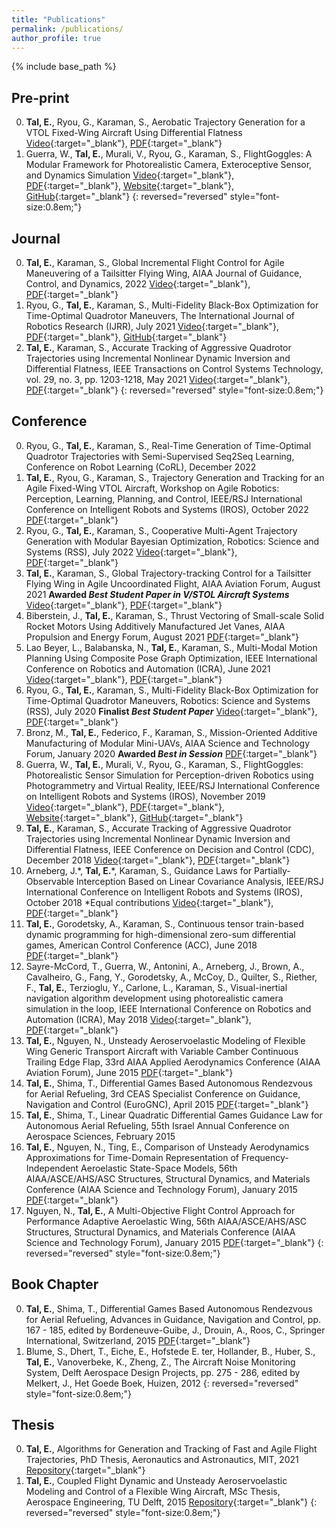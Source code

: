 ```yaml
---
title: "Publications"
permalink: /publications/
author_profile: true
---
```


{% include base_path %}

## Pre-print

0. **Tal, E.**, Ryou, G., Karaman, S., Aerobatic Trajectory Generation for a VTOL Fixed-Wing Aircraft Using Differential Flatness [Video](https://youtu.be/PLjN2UNz8Mg){:target="_blank"}, [PDF](https://arxiv.org/pdf/2207.03524.pdf){:target="_blank"}
0. Guerra, W., **Tal, E.**, Murali, V., Ryou, G., Karaman, S., FlightGoggles:  A  Modular  Framework  for Photorealistic  Camera,  Exteroceptive  Sensor,  and  Dynamics  Simulation [Video](https://youtu.be/qoUlbSAiRko){:target="_blank"}, [PDF](https://arxiv.org/pdf/1905.11377.pdf){:target="_blank"}, [Website](https://flightgoggles.mit.edu/){:target="_blank"}, [GitHub](https://github.com/mit-aera/FlightGoggles){:target="_blank"}
{: reversed="reversed" style="font-size:0.8em;"}

## Journal

0. **Tal, E.**, Karaman, S., Global Incremental Flight Control for Agile Maneuvering of a Tailsitter Flying Wing, AIAA Journal of Guidance, Control, and Dynamics, 2022 [Video](https://youtu.be/OiD0rQMQ0r0){:target="_blank"}, [PDF](https://arxiv.org/pdf/2207.13218.pdf){:target="_blank"}
0. Ryou, G., **Tal, E.**, Karaman, S., Multi-Fidelity Black-Box Optimization for Time-Optimal Quadrotor Maneuvers, The International Journal of Robotics Research (IJRR), July 2021 [Video](https://youtu.be/FjCIZ5lSRg0){:target="_blank"}, [PDF](https://arxiv.org/pdf/2006.02513.pdf){:target="_blank"}, [GitHub](https://github.com/mit-aera/){:target="_blank"}
0. **Tal, E.**, Karaman, S., Accurate Tracking of Aggressive Quadrotor Trajectories using Incremental Nonlinear Dynamic Inversion and Differential Flatness, IEEE Transactions on Control Systems Technology, vol. 29, no. 3, pp. 1203-1218, May 2021 [Video](https://youtu.be/K15lNBAKDCs){:target="_blank"}, [PDF](https://arxiv.org/pdf/1809.04048.pdf){:target="_blank"}
{: reversed="reversed" style="font-size:0.8em;"}

## Conference

0. Ryou, G., **Tal, E.**, Karaman, S., Real-Time Generation of Time-Optimal Quadrotor Trajectories with Semi-Supervised Seq2Seq Learning, Conference on Robot Learning (CoRL), December 2022
0. **Tal, E.**, Ryou, G., Karaman, S., Trajectory Generation and Tracking for an Agile Fixed-Wing VTOL Aircraft, Workshop on Agile Robotics: Perception, Learning, Planning, and Control, IEEE/RSJ International Conference on Intelligent Robots and Systems (IROS), October 2022 [PDF](/files/TalRyou_IROS2022.pdf){:target="_blank"}
0. Ryou, G., **Tal, E.**, Karaman, S., Cooperative Multi-Agent Trajectory Generation with Modular Bayesian Optimization, Robotics: Science and Systems (RSS), July 2022 [Video](https://youtu.be/rxQiNeXvLTc){:target="_blank"}, [PDF](https://arxiv.org/pdf/2206.00726.pdf){:target="_blank"}
0. **Tal, E.**, Karaman, S., Global Trajectory-tracking Control for a Tailsitter Flying Wing in Agile Uncoordinated Flight, AIAA Aviation Forum, August 2021 **Awarded _Best Student Paper in V/STOL Aircraft Systems_** [Video](https://youtu.be/tGQO-6DPT1M){:target="_blank"}, [PDF](/files/TalKaraman_Aviation2021.pdf){:target="_blank"}
0. Biberstein, J., **Tal, E.**, Karaman, S., Thrust Vectoring of Small-scale Solid Rocket Motors Using Additively Manufactured Jet Vanes, AIAA Propulsion and Energy Forum, August 2021 [PDF](/files/BibersteinTalKaraman_PropEnergy2021.pdf){:target="_blank"}
0. Lao Beyer, L., Balabanska, N., **Tal, E.**, Karaman, S., Multi-Modal Motion Planning Using Composite Pose Graph Optimization, IEEE International Conference on Robotics and Automation (ICRA), June 2021 [Video](https://youtu.be/XdUtyGu3p1o){:target="_blank"}, [PDF](https://arxiv.org/pdf/2107.02384.pdf){:target="_blank"}
0. Ryou, G., **Tal, E.**, Karaman, S., Multi-Fidelity Black-Box Optimization for Time-Optimal Quadrotor Maneuvers, Robotics: Science and Systems (RSS), July 2020 **Finalist _Best Student Paper_** [Video](https://youtu.be/igwULi_H1Kg){:target="_blank"}, [PDF](https://arxiv.org/pdf/2006.02513.pdf){:target="_blank"}
0. Bronz, M., **Tal, E.**, Federico, F., Karaman, S., Mission-Oriented Additive Manufacturing of Modular Mini-UAVs, AIAA Science and Technology Forum, January 2020 **Awarded _Best in Session_** [PDF](/files/BronzTalSciTech2020.pdf){:target="_blank"}
0. Guerra, W., **Tal, E.**, Murali, V., Ryou, G., Karaman, S., FlightGoggles: Photorealistic Sensor Simulation for Perception-driven Robotics using Photogrammetry and Virtual Reality, IEEE/RSJ International Conference on Intelligent Robots and Systems (IROS), November 2019 [Video](https://youtu.be/QCnU_M6DhYU){:target="_blank"}, [PDF](https://arxiv.org/pdf/1905.11377v1.pdf){:target="_blank"}, [Website](https://flightgoggles.mit.edu/){:target="_blank"}, [GitHub](https://github.com/mit-fast/FlightGoggles){:target="_blank"}
0. **Tal, E.**, Karaman, S., Accurate Tracking of Aggressive Quadrotor Trajectories using Incremental Nonlinear Dynamic Inversion and Differential Flatness, IEEE Conference on Decision and Control (CDC), December 2018 [Video](https://youtu.be/M1lE9MlFmVA){:target="_blank"}, [PDF](/files/CDC18_1876.pdf){:target="_blank"}
0. Arneberg, J.\*, **Tal, E.**\*, Karaman, S., Guidance Laws for Partially-Observable Interception Based on Linear Covariance Analysis, IEEE/RSJ International Conference on Intelligent Robots and Systems (IROS), October 2018 \*Equal contributions [Video](/files/ArnebergTal_IROS18.mp4){:target="_blank"}, [PDF](/files/ArnebergTal_IROS18.pdf){:target="_blank"}
0. **Tal, E.**, Gorodetsky, A., Karaman, S., Continuous tensor train-based dynamic programming for high-dimensional zero-sum differential games, American Control Conference (ACC), June 2018 [PDF](/files/TalGorodetskyKaraman_ACC2018.pdf){:target="_blank"}
0. Sayre-McCord, T., Guerra, W., Antonini, A., Arneberg, J., Brown, A., Cavalheiro, G., Fang, Y., Gorodetsky, A., McCoy, D., Quilter, S., Riether, F., **Tal, E.**, Terzioglu, Y., Carlone, L., Karaman, S., Visual-inertial navigation algorithm development using photorealistic camera simulation in the loop, IEEE International Conference on Robotics and Automation (ICRA), May 2018 [Video](https://youtu.be/_VBww8YQuA8){:target="_blank"}, [PDF](/files/SayreMcCordetal_IROS18.pdf){:target="_blank"}
0. **Tal, E.**, Nguyen, N., Unsteady Aeroservoelastic Modeling of Flexible Wing Generic Transport Aircraft with Variable Camber Continuous Trailing Edge Flap, 33rd AIAA Applied Aerodynamics Conference (AIAA Aviation Forum), June 2015 [PDF](/files/TalNguyen_Aviation2015.pdf){:target="_blank"}
0. **Tal, E.**, Shima, T., Differential Games Based Autonomous Rendezvous for Aerial Refueling, 3rd CEAS Specialist Conference on Guidance, Navigation and Control (EuroGNC), April 2015 [PDF](/files/TalShima_EuroGNC2015.pdf){:target="_blank"}
0. **Tal, E.**, Shima, T., Linear Quadratic Differential Games Guidance Law for Autonomous Aerial Refueling, 55th Israel Annual Conference on Aerospace Sciences, February 2015
0. **Tal, E.**, Nguyen, N., Ting, E., Comparison of Unsteady Aerodynamics Approximations for Time-Domain Representation of Frequency-Independent Aeroelastic State-Space Models, 56th AIAA/ASCE/AHS/ASC Structures, Structural Dynamics, and Materials Conference (AIAA Science and Technology Forum), January 2015 [PDF](/files/TalNguyenTing_SciTech2015.pdf){:target="_blank"}
0. Nguyen, N., **Tal, E.**, A Multi-Objective Flight Control Approach for Performance Adaptive Aeroelastic Wing, 56th AIAA/ASCE/AHS/ASC Structures, Structural Dynamics, and Materials Conference (AIAA Science and Technology Forum), January 2015 [PDF](/files/NguyenTal_SciTech2015.pdf){:target="_blank"}
{: reversed="reversed" style="font-size:0.8em;"}

## Book Chapter

0. **Tal, E.**, Shima, T., Differential Games Based Autonomous Rendezvous for Aerial Refueling, Advances in Guidance, Navigation and Control, pp. 167 - 185, edited by Bordeneuve-Guibe, J., Drouin, A., Roos, C., Springer International, Switzerland, 2015 [PDF](/files/TalShima_EuroGNC2015.pdf){:target="_blank"}
0. Blume, S., Dhert, T., Eiche, E., Hofstede E. ter, Hollander, B., Huber, S., **Tal, E.**, Vanoverbeke, K., Zheng, Z., The Aircraft Noise Monitoring System, Delft Aerospace Design Projects, pp. 275 - 286, edited by Melkert, J., Het Goede Boek, Huizen, 2012
{: reversed="reversed" style="font-size:0.8em;"}

## Thesis

0. **Tal, E.**, Algorithms for Generation and Tracking of Fast and Agile Flight Trajectories, PhD Thesis, Aeronautics and Astronautics, MIT, 2021 [Repository](https://dspace.mit.edu/handle/1721.1/143268){:target="_blank"}
0. **Tal, E.**, Coupled Flight Dynamic and Unsteady Aeroservoelastic Modeling and Control of a Flexible Wing Aircraft, MSc Thesis, Aerospace Engineering, TU Delft, 2015  [Repository](http://resolver.tudelft.nl/uuid:5ba6ede0-6000-47ce-a229-2b65212a162f){:target="_blank"}
{: reversed="reversed" style="font-size:0.8em;"}